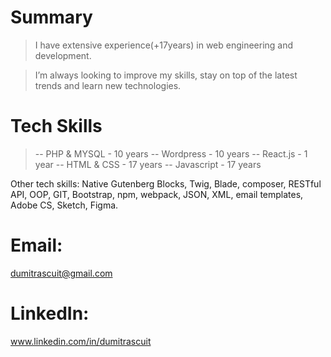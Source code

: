 # Summary

> I have extensive experience(+17years) in web engineering and development.

> I’m always looking to improve my skills, stay on top of the latest trends and learn new technologies.

# Tech Skills
 > -- PHP & MYSQL - 10 years 
 > -- Wordpress - 10 years
 > -- React.js - 1 year
 > -- HTML & CSS - 17 years
 > -- Javascript - 17 years

Other tech skills: Native Gutenberg Blocks, Twig, Blade, composer, RESTful API, OOP, GIT, Bootstrap, npm, webpack, JSON, XML, email templates, Adobe CS, Sketch, Figma.

# Email:
dumitrascuit@gmail.com

# LinkedIn:
www.linkedin.com/in/dumitrascuit
